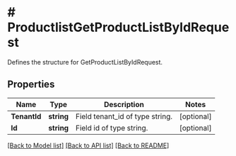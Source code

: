 # # ProductlistGetProductListByIdRequest
Defines the structure for GetProductListByIdRequest.

## Properties 


Name | Type | Description | Notes
------------ | ------------- | ------------- | -------------
**TenantId**| **string** | Field tenant_id of type string.  | [optional]
**Id**| **string** | Field id of type string.  | [optional]


[[Back to Model list]](../../README.md#models) [[Back to API list]](../../README.md#endpoints) [[Back to README]](../../README.md)

